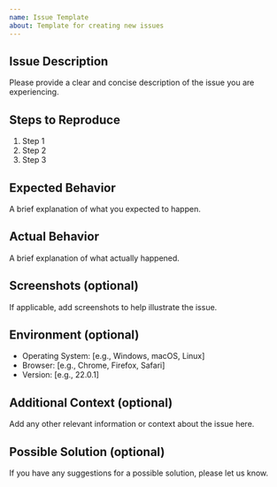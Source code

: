 ```yaml
---
name: Issue Template
about: Template for creating new issues
---
```


## Issue Description
Please provide a clear and concise description of the issue you are experiencing.

## Steps to Reproduce
1. Step 1
2. Step 2
3. Step 3

## Expected Behavior
A brief explanation of what you expected to happen.

## Actual Behavior
A brief explanation of what actually happened.

## Screenshots (optional)
If applicable, add screenshots to help illustrate the issue.

## Environment (optional)
- Operating System: [e.g., Windows, macOS, Linux]
- Browser: [e.g., Chrome, Firefox, Safari]
- Version: [e.g., 22.0.1]

## Additional Context (optional)
Add any other relevant information or context about the issue here.

## Possible Solution (optional)
If you have any suggestions for a possible solution, please let us know.